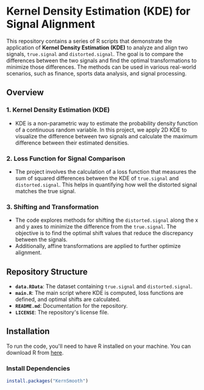 # Kernel Density Estimation (KDE) for Signal Alignment

This repository contains a series of R scripts that demonstrate the application of **Kernel Density Estimation (KDE)** to analyze and align two signals, `true.signal` and `distorted.signal`. The goal is to compare the differences between the two signals and find the optimal transformations to minimize those differences. The methods can be used in various real-world scenarios, such as finance, sports data analysis, and signal processing.

## Overview

### 1. **Kernel Density Estimation (KDE)**
   - KDE is a non-parametric way to estimate the probability density function of a continuous random variable. In this project, we apply 2D KDE to visualize the difference between two signals and calculate the maximum difference between their estimated densities.

### 2. **Loss Function for Signal Comparison**
   - The project involves the calculation of a loss function that measures the sum of squared differences between the KDE of `true.signal` and `distorted.signal`. This helps in quantifying how well the distorted signal matches the true signal.

### 3. **Shifting and Transformation**
   - The code explores methods for shifting the `distorted.signal` along the x and y axes to minimize the difference from the `true.signal`. The objective is to find the optimal shift values that reduce the discrepancy between the signals.
   - Additionally, affine transformations are applied to further optimize alignment.

## Repository Structure

- **`data.RData`**: The dataset containing `true.signal` and `distorted.signal`.
- **`main.R`**: The main script where KDE is computed, loss functions are defined, and optimal shifts are calculated.
- **`README.md`**: Documentation for the repository.
- **`LICENSE`**: The repository's license file.

## Installation

To run the code, you'll need to have R installed on your machine. You can download R from [here](https://cran.r-project.org/).

### Install Dependencies
```R
install.packages("KernSmooth")
